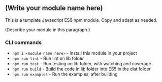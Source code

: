 ## (Write your module name here)

This is a template Javascript ES6 npm module. Copy and adapt as needed.

(Describe your module in this paragraph.)

### CLI commands

- `npm i <module name here>` - Install this module in your project
- `npm run lint` - Run lint on lib folder
- `npm run test` - Run testing on lib folder, with watching and coverage
- `npm run build` - Build the code in lib folder into ES5 in the dist folder
- `npm run examples` - Run the examples, after building
